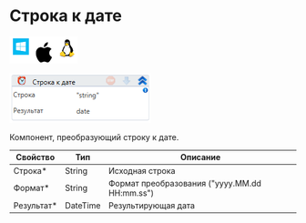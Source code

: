 # Строка к дате

![](<../../../../.gitbook/assets/image (100) (1) (1) (1) (1) (2) (241).png>)

![](<../../../../.gitbook/assets/image (396).png>)

Компонент, преобразующий строку к дате.

| Свойство    | Тип      | Описание                                      |
| ----------- | -------- | --------------------------------------------- |
| Строка\*    | String   | Исходная строка                               |
| Формат\*    | String   | Формат преобразования ("yyyy.MM.dd HH:mm.ss") |
| Результат\* | DateTime | Результирующая дата                           |
